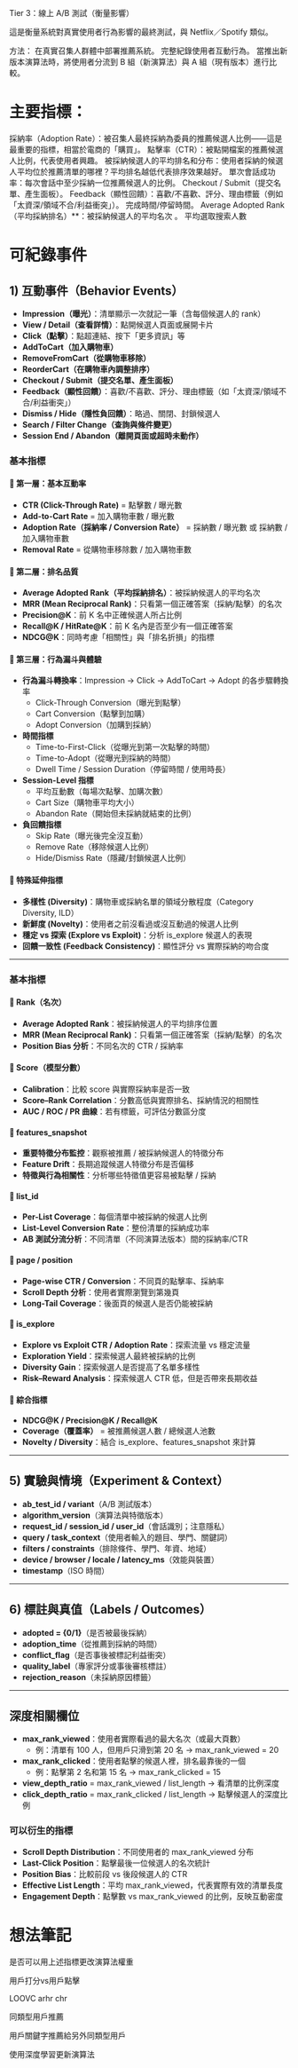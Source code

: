 Tier 3：線上 A/B 測試（衡量影響）

這是衡量系統對真實使用者行為影響的最終測試，與 Netflix／Spotify 類似。

方法：
在真實召集人群體中部署推薦系統。
完整紀錄使用者互動行為。
當推出新版本演算法時，將使用者分流到 B 組（新演算法）與 A 組（現有版本）進行比較。
# 主要指標：
採納率（Adoption Rate）：被召集人最終採納為委員的推薦候選人比例——這是最重要的指標，相當於電商的「購買」。
點擊率（CTR）：被點開檔案的推薦候選人比例，代表使用者興趣。
被採納候選人的平均排名和分布：使用者採納的候選人平均位於推薦清單的哪裡？平均排名越低代表排序效果越好。
單次會話成功率：每次會話中至少採納一位推薦候選人的比例。
Checkout / Submit（提交名單、產生面板）。
Feedback（顯性回饋）：喜歡/不喜歡、評分、理由標籤（例如「太資深/領域不合/利益衝突」）。
完成時間/停留時間。
Average Adopted Rank（平均採納排名）**：被採納候選人的平均名次 。
平均選取搜索人數


# 可紀錄事件

## 1) 互動事件（Behavior Events）
- **Impression（曝光）**：清單顯示一次就記一筆（含每個候選人的 rank）  
- **View / Detail（查看詳情）**：點開候選人頁面或展開卡片  
- **Click（點擊）**：點超連結、按下「更多資訊」等  
- **AddToCart（加入購物車）**  
- **RemoveFromCart（從購物車移除）**  
- **ReorderCart（在購物車內調整排序）**  
- **Checkout / Submit（提交名單、產生面板）**  
- **Feedback（顯性回饋）**：喜歡/不喜歡、評分、理由標籤（如「太資深/領域不合/利益衝突」）  
- **Dismiss / Hide（隱性負回饋）**：略過、關閉、封鎖候選人  
- **Search / Filter Change（查詢與條件變更）**  
- **Session End / Abandon（離開頁面或超時未動作）**  

### 基本指標

#### 🔹 第一層：基本互動率
- **CTR (Click-Through Rate)** = 點擊數 / 曝光數  
- **Add-to-Cart Rate** = 加入購物車數 / 曝光數  
- **Adoption Rate（採納率 / Conversion Rate）** = 採納數 / 曝光數 或 採納數 / 加入購物車數  
- **Removal Rate** = 從購物車移除數 / 加入購物車數  

#### 🔹 第二層：排名品質
- **Average Adopted Rank（平均採納排名）**：被採納候選人的平均名次  
- **MRR (Mean Reciprocal Rank)**：只看第一個正確答案（採納/點擊）的名次  
- **Precision@K**：前 K 名中正確候選人所占比例  
- **Recall@K / HitRate@K**：前 K 名內是否至少有一個正確答案  
- **NDCG@K**：同時考慮「相關性」與「排名折損」的指標  

#### 🔹 第三層：行為漏斗與體驗
- **行為漏斗轉換率**：Impression → Click → AddToCart → Adopt 的各步驟轉換率  
  - Click-Through Conversion（曝光到點擊）  
  - Cart Conversion（點擊到加購）  
  - Adopt Conversion（加購到採納）  
- **時間指標**  
  - Time-to-First-Click（從曝光到第一次點擊的時間）  
  - Time-to-Adopt（從曝光到採納的時間）  
  - Dwell Time / Session Duration（停留時間 / 使用時長）  
- **Session-Level 指標**  
  - 平均互動數（每場次點擊、加購次數）  
  - Cart Size（購物車平均大小）  
  - Abandon Rate（開始但未採納就結束的比例）  
- **負回饋指標**  
  - Skip Rate（曝光後完全沒互動）  
  - Remove Rate（移除候選人比例）  
  - Hide/Dismiss Rate（隱藏/封鎖候選人比例）  

#### 🔹 特殊延伸指標
- **多樣性 (Diversity)**：購物車或採納名單的領域分散程度（Category Diversity, ILD）  
- **新鮮度 (Novelty)**：使用者之前沒看過或沒互動過的候選人比例  
- **穩定 vs 探索 (Explore vs Exploit)**：分析 is_explore 候選人的表現  
- **回饋一致性 (Feedback Consistency)**：顯性評分 vs 實際採納的吻合度  

---
  

### 基本指標

#### 🔹 Rank（名次）
- **Average Adopted Rank**：被採納候選人的平均排序位置  
- **MRR (Mean Reciprocal Rank)**：只看第一個正確答案（採納/點擊）的名次  
- **Position Bias 分析**：不同名次的 CTR / 採納率  

#### 🔹 Score（模型分數）
- **Calibration**：比較 score 與實際採納率是否一致  
- **Score–Rank Correlation**：分數高低與實際排名、採納情況的相關性  
- **AUC / ROC / PR 曲線**：若有標籤，可評估分數區分度  

#### 🔹 features_snapshot
- **重要特徵分布監控**：觀察被推薦 / 被採納候選人的特徵分布  
- **Feature Drift**：長期追蹤候選人特徵分布是否偏移  
- **特徵與行為相關性**：分析哪些特徵值更容易被點擊 / 採納  

#### 🔹 list_id
- **Per-List Coverage**：每個清單中被採納的候選人比例  
- **List-Level Conversion Rate**：整份清單的採納成功率  
- **AB 測試分流分析**：不同清單（不同演算法版本）間的採納率/CTR  

#### 🔹 page / position
- **Page-wise CTR / Conversion**：不同頁的點擊率、採納率  
- **Scroll Depth 分析**：使用者實際瀏覽到第幾頁  
- **Long-Tail Coverage**：後面頁的候選人是否仍能被採納  

#### 🔹 is_explore
- **Explore vs Exploit CTR / Adoption Rate**：探索流量 vs 穩定流量  
- **Exploration Yield**：探索候選人最終被採納的比例  
- **Diversity Gain**：探索候選人是否提高了名單多樣性  
- **Risk–Reward Analysis**：探索候選人 CTR 低，但是否帶來長期收益  

#### 🔹 綜合指標
- **NDCG@K / Precision@K / Recall@K**  
- **Coverage（覆蓋率）** = 被推薦候選人數 / 總候選人池數  
- **Novelty / Diversity**：結合 is_explore、features_snapshot 來計算  

---

## 5) 實驗與情境（Experiment & Context）
- **ab_test_id / variant**（A/B 測試版本）  
- **algorithm_version**（演算法與特徵版本）  
- **request_id / session_id / user_id**（會話識別；注意隱私）  
- **query / task_context**（使用者輸入的題目、學門、關鍵詞）  
- **filters / constraints**（排除條件、學門、年資、地域）  
- **device / browser / locale / latency_ms**（效能與裝置）  
- **timestamp**（ISO 時間）  

---

## 6) 標註與真值（Labels / Outcomes）
- **adopted = {0/1}**（是否被最後採納）  
- **adoption_time**（從推薦到採納的時間）  
- **conflict_flag**（是否事後被標記利益衝突）  
- **quality_label**（專家評分或事後審核標註）  
- **rejection_reason**（未採納原因標籤）  

---

## 深度相關欄位
- **max_rank_viewed**：使用者實際看過的最大名次（或最大頁數）  
  - 例：清單有 100 人，但用戶只滑到第 20 名 → max_rank_viewed = 20  
- **max_rank_clicked**：使用者點擊的候選人裡，排名最靠後的一個  
  - 例：點擊第 2 名和第 15 名 → max_rank_clicked = 15  
- **view_depth_ratio** = max_rank_viewed / list_length → 看清單的比例深度  
- **click_depth_ratio** = max_rank_clicked / list_length → 點擊候選人的深度比例  

### 可以衍生的指標
- **Scroll Depth Distribution**：不同使用者的 max_rank_viewed 分布  
- **Last-Click Position**：點擊最後一位候選人的名次統計  
- **Position Bias**：比較前段 vs 後段候選人的 CTR  
- **Effective List Length**：平均 max_rank_viewed，代表實際有效的清單長度  
- **Engagement Depth**：點擊數 vs max_rank_viewed 的比例，反映互動密度  


# 想法筆記
是否可以用上述指標更改演算法權重

用戶打分vs用戶點擊

LOOVC arhr chr

同類型用戶推薦

用戶關鍵字推薦給另外同類型用戶

使用深度學習更新演算法
